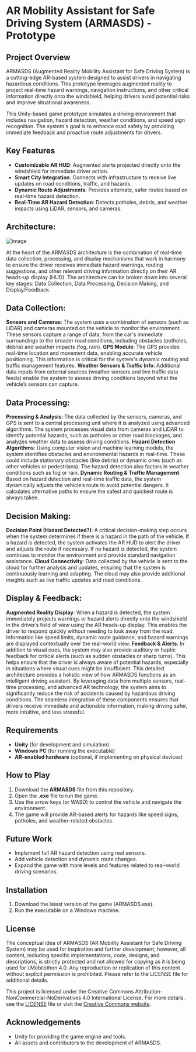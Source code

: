 # AR Mobility Assistant for Safe Driving System (ARMASDS) - Prototype

## Project Overview

ARMASDS (Augmented Reality Mobility Assistant for Safe Driving System) is a cutting-edge AR-based system designed to assist drivers in navigating hazardous conditions. This prototype leverages augmented reality to project real-time hazard warnings, navigation instructions, and other critical information directly onto the windshield, helping drivers avoid potential risks and improve situational awareness.

This Unity-based game prototype simulates a driving environment that includes navigation, hazard detection, weather conditions, and speed sign recognition. The system's goal is to enhance road safety by providing immediate feedback and proactive route adjustments for drivers.

## Key Features

- **Customizable AR HUD**: Augmented alerts projected directly onto the windshield for immediate driver action.
- **Smart City Integration**: Connects with infrastructure to receive live updates on road conditions, traffic, and hazards.
- **Dynamic Route Adjustments**: Provides alternate, safer routes based on real-time hazard detection.
- **Real-Time AR Hazard Detection**: Detects potholes, debris, and weather impacts using LiDAR, sensors, and cameras.

## Architecture:
![image](https://github.com/user-attachments/assets/a1f48e36-6527-4095-ab2e-11d0c4e5debc)

At the heart of the ARMASDS architecture is the combination of real-time data collection, processing, and display mechanisms that work in harmony to ensure the driver receives immediate hazard warnings, routing suggestions, and other relevant driving information directly on their AR heads-up display (HUD). The architecture can be broken down into several key stages: Data Collection, Data Processing, Decision Making, and Display/Feedback.
## Data Collection:
**Sensors and Cameras**: The system uses a combination of sensors (such as LiDAR) and cameras mounted on the vehicle to monitor the environment. These sensors capture a range of data, from the car's immediate surroundings to the broader road conditions, including obstacles (potholes, debris) and weather impacts (fog, rain).
**GPS Module**: The GPS provides real-time location and movement data, enabling accurate vehicle positioning. This information is critical for the system's dynamic routing and traffic management features.
**Weather Sensors & Traffic Info**: Additional data inputs from external sources (weather sensors and live traffic data feeds) enable the system to assess driving conditions beyond what the vehicle’s sensors can capture.
## Data Processing:
**Processing & Analysis**: The data collected by the sensors, cameras, and GPS is sent to a central processing unit where it is analyzed using advanced algorithms. The system processes visual data from cameras and LiDAR to identify potential hazards, such as potholes or other road blockages, and analyzes weather data to assess driving conditions.
**Hazard Detection Algorithms**: Using computer vision and machine learning models, the system identifies obstacles and environmental hazards in real-time. These could include stationary obstacles (like debris) or dynamic ones (such as other vehicles or pedestrians). The hazard detection also factors in weather conditions such as fog or rain.
**Dynamic Routing & Traffic Management**: Based on hazard detection and real-time traffic data, the system dynamically adjusts the vehicle’s route to avoid potential dangers. It calculates alternative paths to ensure the safest and quickest route is always taken.
## Decision Making:
**Decision Point (Hazard Detected?)**: A critical decision-making step occurs when the system determines if there is a hazard in the path of the vehicle. If a hazard is detected, the system activates the AR HUD to alert the driver and adjusts the route if necessary. If no hazard is detected, the system continues to monitor the environment and provide standard navigation assistance.
**Cloud Connectivity**: Data collected by the vehicle is sent to the cloud for further analysis and updates, ensuring that the system is continuously learning and adapting. The cloud may also provide additional insights such as live traffic updates and road conditions.
## Display & Feedback:
**Augmented Reality Display**: When a hazard is detected, the system immediately projects warnings or hazard alerts directly onto the windshield in the driver’s field of view using the AR heads-up display. This enables the driver to respond quickly without needing to look away from the road. Information like speed limits, dynamic route guidance, and hazard warnings are displayed contextually over the real-world view.
**Feedback & Alerts**: In addition to visual cues, the system may also provide auditory or haptic feedback for critical alerts (such as sudden obstacles or sharp turns). This helps ensure that the driver is always aware of potential hazards, especially in situations where visual cues might be insufficient.
This detailed architecture provides a holistic view of how ARMASDS functions as an intelligent driving assistant. By leveraging data from multiple sensors, real-time processing, and advanced AR technology, the system aims to significantly reduce the risk of accidents caused by hazardous driving conditions. The seamless integration of these components ensures that drivers receive immediate and actionable information, making driving safer, more intuitive, and less stressful.


## Requirements

- **Unity** (for development and simulation)
- **Windows PC** (for running the executable)
- **AR-enabled hardware** (optional, if implementing on physical devices)

## How to Play

1. Download the **ARMASDS** file from this repository.
2. Open the **.exe** file to run the game.
3. Use the arrow keys (or WASD) to control the vehicle and navigate the environment.
4. The game will provide AR-based alerts for hazards like speed signs, potholes, and weather-related obstacles.

## Future Work

- Implement full AR hazard detection using real sensors.
- Add vehicle detection and dynamic route changes.
- Expand the game with more levels and features related to real-world driving scenarios.

## Installation

1. Download the latest version of the game (ARMASDS.exe).
2. Run the executable on a Windows machine.

## License

The conceptual idea of ARMASDS (AR Mobility Assistant for Safe Driving System) may be used for inspiration and further development; however, all content, including specific implementations, code, designs, and descriptions, is strictly protected and not allowed for copying as it is being used for i.Mobilothon 4.0. Any reproduction or replication of this content without explicit permission is prohibited. Please refer to the LICENSE file for additional details.

This project is licensed under the Creative Commons Attribution-NonCommercial-NoDerivatives 4.0 International License. For more details, see the [LICENSE](./LICENSE) file or visit the [Creative Commons website](https://creativecommons.org/licenses/by-nc-nd/4.0/).


## Acknowledgements

- Unity for providing the game engine and tools.
- All assets and contributors to the development of ARMASDS.
